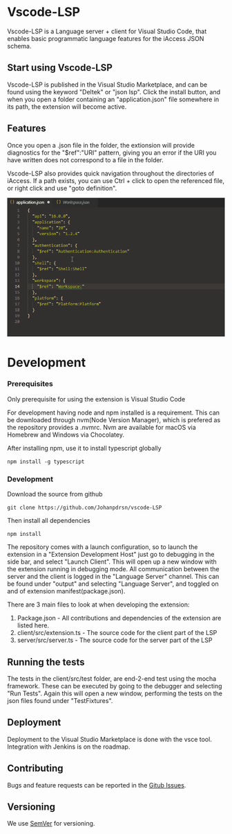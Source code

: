 # Vscode-LSP
Vscode-LSP is a Language server + client for Visual Studio Code, that enables basic programmatic language features for the iAccess JSON schema.

## Start using Vscode-LSP

Vscode-LSP is published in the Visual Studio Marketplace, and can be found using the keyword "Deltek" or "json lsp". Click the install button, and when you open a folder containing an "application.json" file somewhere in its path, the extension will become active.

## Features
Once you open a .json file in the folder, the extionsion will provide diagnostics for the "$ref":"URI" pattern, giving you an error if the URI you have written does not correspond to a file in the folder. 

Vscode-LSP also provides quick navigation throughout the directories of iAccess.
If a path exists, you can use Ctrl + click to open the referenced file, or right click and use "goto definition".

![](images/extension.gif)
# Development
### Prerequisites
Only prerequisite for using the extension is Visual Studio Code

For development having node and npm installed is a requirement. This can be downloaded through nvm(Node Version Manager), which is prefered as the repository provides a .nvmrc. Nvm are available for macOS via Homebrew and Windows via Chocolatey.

After installing npm, use it to install typescript globally
```
npm install -g typescript
```

### Development

Download the source from github

```
git clone https://github.com/Johanpdrsn/vscode-LSP
```

Then install all dependencies

```
npm install
```

The repository comes with a launch configuration, so to launch the extension in a "Extension Development Host" just go to debugging in the side bar, and select "Launch Client".
This will open up a new window with the extension running in debugging mode. 
All communication between the server and the client is logged in the "Language Server" channel. This can be found under "output" and selecting  "Language Server", and toggled on and of extension manifest(package.json).

There are 3 main files to look at when developing the extension:
1. Package.json - All contributions and dependencies of the extension are listed here.
2. client/src/extension.ts - The source code for the client part of the LSP
3. server/src/server.ts - The source code for the server part of the LSP

## Running the tests

The tests in the client/src/test folder, are end-2-end test using the mocha framework. These can be executed by going to the debugger and selecting "Run Tests". Again this will open a new window, performing the tests on the json files found under "TestFixtures". 

## Deployment

Deployment to the Visual Studio Marketplace is done with the vsce tool. Integration with Jenkins is on the roadmap.

## Contributing

Bugs and feature requests can be reported in the [Gitub Issues](https://github.com/Johanpdrsn/vscode-LSP/issues).


## Versioning

We use [SemVer](http://semver.org/) for versioning.
